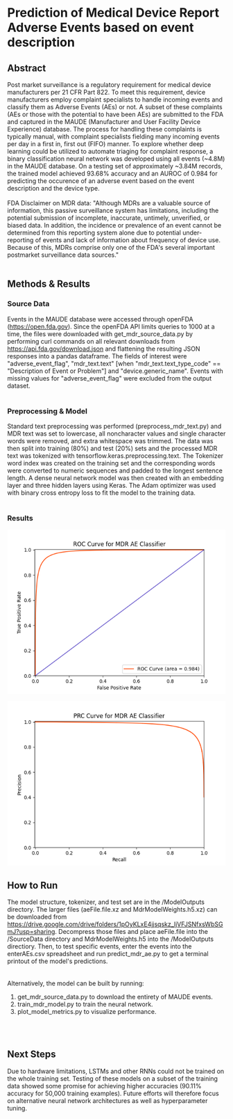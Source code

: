 # Prediction of Medical Device Report Adverse Events based on event description
## Abstract
Post market surveillance is a regulatory requirement for medical device manufacturers per 21 CFR Part 822.  To meet this requirement, device manufacturers employ complaint specialists to handle incoming events and classify them as Adverse Events (AEs) or not.  A subset of these complaints (AEs or those with the potential to have been AEs) are submitted to the FDA and captured in the MAUDE (Manufacturer and User Facility Device Experience) database.  The process for handling these complaints is typically manual, with complaint specialists fielding many incoming events per day in a first in, first out (FIFO) manner.  To explore whether deep learning could be utilized to automate triaging for complaint response, a binary classification neural network was developed using all events (~4.8M) in the MAUDE database.  On a testing set of approximately ~3.84M records, the trained model achieved 93.68% accuracy and an AUROC of 0.984 for predicting the occurence of an adverse event based on the event description and the device type.
<br/>
<br/>
FDA Disclaimer on MDR data: "Although MDRs are a valuable source of information, this passive surveillance system has limitations, including the potential submission of incomplete, inaccurate, untimely, unverified, or biased data. In addition, the incidence or prevalence of an event cannot be determined from this reporting system alone due to potential under-reporting of events and lack of information about frequency of device use. Because of this, MDRs comprise only one of the FDA's several important postmarket surveillance data sources." 
<br/>
<br/>

## Methods & Results
### Source Data
Events in the MAUDE database were accessed through openFDA (https://open.fda.gov).  Since the openFDA API limits queries to 1000 at a time, the files were downloaded with get_mdr_source_data.py by performing curl commands on all relevant downloads from https://api.fda.gov/download.json and flattening the resulting JSON responses into a pandas dataframe.  The fields of interest were "adverse_event_flag", "mdr_text.text" [when "mdr_text.text_type_code" == "Description of Event or Problem"] and "device.generic_name".  Events with missing values for "adverse_event_flag" were excluded from the output dataset.
<br/>
<br/>

### Preprocessing & Model
Standard text preprocessing was performed (preprocess_mdr_text.py) and MDR text was set to lowercase, all noncharacter values and single character words were removed, and extra whitespace was trimmed.  The data was then split into training (80%) and test (20%) sets and the processed MDR text was tokenized with tensorflow.keras.preprocessing.text.  The Tokenizer word index was created on the training set and the corresponding words were converted to numeric sequences and padded to the longest sentence length.  A dense neural network model was then created with an embedding layer and three hidden layers using Keras.  The Adam optimizer was used with binary cross entropy loss to fit the model to the training data.
<br/>
<br/>

### Results
![ROC Curve](Graphics/roc_curve.png)


![PRC Curve](Graphics/prc_curve.png)

## How to Run
The model structure, tokenizer, and test set are in the /ModelOutputs directory.  The larger files (aeFile.file.xz and MdrModelWeights.h5.xz) can be downloaded from https://drive.google.com/drive/folders/1pOyKLxE4jjsqskz_ljVFJSNfxsWbSGmJ?usp=sharing.  Decompress those files and place aeFile.file into the /SourceData directory and MdrModelWeights.h5 into the /ModelOutputs directiory.  Then, to test specific events, enter the events into the enterAEs.csv spreadsheet and run predict_mdr_ae.py to get a terminal printout of the model's predictions.  
<br/>
<br/>
Alternatively, the model can be built by running:
1. get_mdr_source_data.py to download the entirety of MAUDE events.
2. train_mdr_model.py to train the neural network.
3. plot_model_metrics.py to visualize performance.
<br/>
<br/>

## Next Steps
Due to hardware limitations, LSTMs and other RNNs could not be trained on the whole training set.  Testing of these models on a subset of the training data showed some promise for achieving higher accuracies (90.11% accuracy for 50,000 training examples).  Future efforts will therefore focus on alternative neural network architectures as well as hyperparameter tuning.

